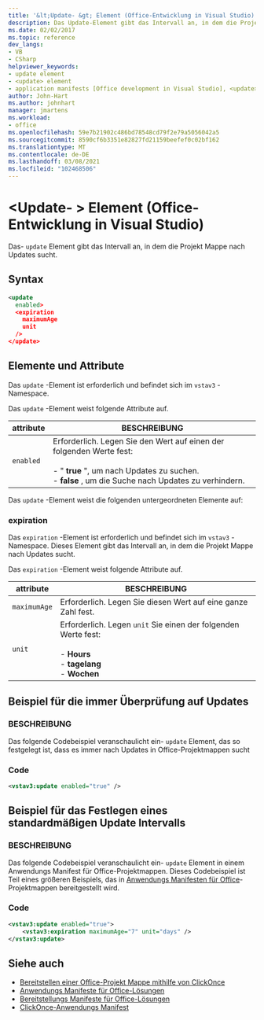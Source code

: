 ```yaml
---
title: '&lt;Update- &gt; Element (Office-Entwicklung in Visual Studio)'
description: Das Update-Element gibt das Intervall an, in dem die Projekt Mappe nach Updates sucht.
ms.date: 02/02/2017
ms.topic: reference
dev_langs:
- VB
- CSharp
helpviewer_keywords:
- update element
- <update> element
- application manifests [Office development in Visual Studio], <update> element
author: John-Hart
ms.author: johnhart
manager: jmartens
ms.workload:
- office
ms.openlocfilehash: 59e7b21902c486bd78548cd79f2e79a5056042a5
ms.sourcegitcommit: 8590cf6b3351e82827fd21159beefef0c02bf162
ms.translationtype: MT
ms.contentlocale: de-DE
ms.lasthandoff: 03/08/2021
ms.locfileid: "102468506"
---
```

# <a name="ltupdategt-element-office-development-in-visual-studio"></a>&lt;Update- &gt; Element (Office-Entwicklung in Visual Studio)
  Das- `update` Element gibt das Intervall an, in dem die Projekt Mappe nach Updates sucht.

## <a name="syntax"></a>Syntax

```xml
<update
  enabled>
  <expiration
    maximumAge
    unit
  />
</update>
```

## <a name="elements-and-attributes"></a>Elemente und Attribute
 Das `update` -Element ist erforderlich und befindet sich im `vstav3` -Namespace.

 Das `update` -Element weist folgende Attribute auf.

|attribute|BESCHREIBUNG|
|---------------|-----------------|
|`enabled`|Erforderlich. Legen Sie den Wert auf einen der folgenden Werte fest:<br /><br /> -   " **true** ", um nach Updates zu suchen.<br />-   **false** , um die Suche nach Updates zu verhindern.|

 Das `update` -Element weist die folgenden untergeordneten Elemente auf:

### <a name="expiration"></a>expiration
 Das `expiration` -Element ist erforderlich und befindet sich im `vstav3` -Namespace. Dieses Element gibt das Intervall an, in dem die Projekt Mappe nach Updates sucht.

 Das `expiration` -Element weist folgende Attribute auf.

|attribute|BESCHREIBUNG|
|---------------|-----------------|
|`maximumAge`| Erforderlich. Legen Sie diesen Wert auf eine ganze Zahl fest.|
|`unit`|Erforderlich. Legen `unit` Sie einen der folgenden Werte fest:<br /><br /> -   **Hours**<br />-   **tagelang**<br />-   **Wochen**|

## <a name="example-of-always-checking-for-updates"></a>Beispiel für die immer Überprüfung auf Updates

### <a name="description"></a>BESCHREIBUNG
 Das folgende Codebeispiel veranschaulicht ein- `update` Element, das so festgelegt ist, dass es immer nach Updates in Office-Projektmappen sucht

### <a name="code"></a>Code

```xml
<vstav3:update enabled="true" />
```

## <a name="example-of-setting-a-default-update-interval"></a>Beispiel für das Festlegen eines standardmäßigen Update Intervalls

### <a name="description"></a>BESCHREIBUNG
 Das folgende Codebeispiel veranschaulicht ein- `update` Element in einem Anwendungs Manifest für Office-Projektmappen. Dieses Codebeispiel ist Teil eines größeren Beispiels, das in [Anwendungs Manifesten für Office](../vsto/application-manifests-for-office-solutions.md)-Projektmappen bereitgestellt wird.

### <a name="code"></a>Code

```xml
<vstav3:update enabled="true">
    <vstav3:expiration maximumAge="7" unit="days" />
</vstav3:update>
```

## <a name="see-also"></a>Siehe auch

- [Bereitstellen einer Office-Projekt Mappe mithilfe von ClickOnce](../vsto/deploying-an-office-solution-by-using-clickonce.md)
- [Anwendungs Manifeste für Office-Lösungen](../vsto/application-manifests-for-office-solutions.md)
- [Bereitstellungs Manifeste für Office-Lösungen](../vsto/deployment-manifests-for-office-solutions.md)
- [ClickOnce-Anwendungs Manifest](../deployment/clickonce-application-manifest.md)
